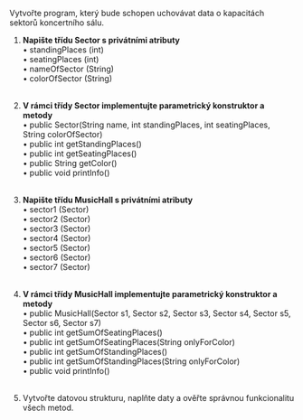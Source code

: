 Vytvořte program, který bude schopen uchovávat data o kapacitách sektorů koncertního sálu.

1) <b>Napište třídu Sector s privátními atributy</b>  
    • standingPlaces (int)  
    • seatingPlaces (int)  
    • nameOfSector (String)  
    • colorOfSector (String)  
   <br>

2) <b>V rámci třídy Sector implementujte parametrický konstruktor a metody</b>  
   • public Sector(String name, int standingPlaces, int seatingPlaces, String colorOfSector)  
   • public int getStandingPlaces()  
   • public int getSeatingPlaces()  
   • public String getColor()  
   • public void printInfo()  
   <br>

3) <b>Napište třídu MusicHall s privátními atributy</b>  
   • sector1 (Sector)  
   • sector2 (Sector)  
   • sector3 (Sector)  
   • sector4 (Sector)  
   • sector5 (Sector)  
   • sector6 (Sector)  
   • sector7 (Sector)  
   <br>

4) <b>V rámci třídy MusicHall implementujte parametrický konstruktor a metody</b>  
   • public MusicHall(Sector s1, Sector s2, Sector s3, Sector s4, Sector s5, Sector s6, Sector s7)  
   • public int getSumOfSeatingPlaces()  
   • public int getSumOfSeatingPlaces(String onlyForColor)  
   • public int getSumOfStandingPlaces()  
   • public int getSumOfStandingPlaces(String onlyForColor)  
   • public void printInfo()  
   <br>

5) Vytvořte datovou strukturu, naplňte daty a ověřte správnou funkcionalitu všech metod.